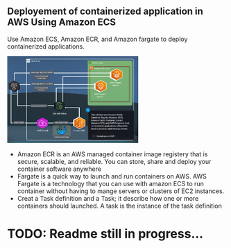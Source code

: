 Deployement of containerized application in AWS Using Amazon ECS
----------------------------------------------------------------

Use Amazon ECS, Amazon ECR, and Amazon fargate to deploy containerized applications.

<img src="service_containerization.png" alt="descriptive text" style="max-width: 60%; height: auto;" />


- Amazon ECR is an AWS managed container image registery that is secure, scalable, and reliable. You can store, share and deploy your container software anywhere
- Fargate is a quick way to launch and run containers on AWS. AWS Fargate is a technology that you can use with amazon ECS to run container without having to mange servers or clusters of EC2 instances.
- Creat a Task definition and a Task; it describe how one or more containers should launched. A task is the instance of the task definition


# TODO: Readme still in progress...
